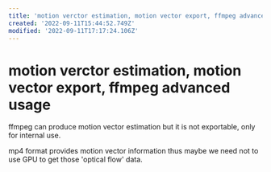 ```yaml
---
title: 'motion verctor estimation, motion vector export, ffmpeg advanced usage'
created: '2022-09-11T15:44:52.749Z'
modified: '2022-09-11T17:17:24.106Z'
---
```


# motion verctor estimation, motion vector export, ffmpeg advanced usage

ffmpeg can produce motion vector estimation but it is not exportable, only for internal use.

mp4 format provides motion vector information thus maybe we need not to use GPU to get those 'optical flow' data.
